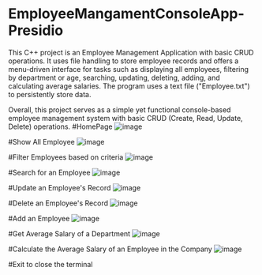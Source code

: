 # EmployeeMangamentConsoleApp-Presidio

This C++ project is an Employee Management Application with basic CRUD operations. It uses file handling to store employee records and offers a menu-driven 
interface for tasks such as displaying all employees, filtering by department or age, searching, updating, deleting, adding, and calculating average salaries.
The program uses a text file ("Employee.txt") to persistently store data.

Overall, this project serves as a simple yet functional console-based employee management system with basic CRUD (Create, Read, Update, Delete) operations.
#HomePage
![image](https://github.com/Yuvaraja-M/EmployeeMangamentConsoleApp-Presidio/assets/84231769/290d6e38-83a2-416c-8d02-787d3b94fead)

#Show All Employee
![image](https://github.com/Yuvaraja-M/EmployeeMangamentConsoleApp-Presidio/assets/84231769/f1511336-04c0-4183-b062-4f25f43e736c)

#Filter Employees based on criteria
![image](https://github.com/Yuvaraja-M/EmployeeMangamentConsoleApp-Presidio/assets/84231769/987b8ec2-4f4f-4b67-9a71-337bca412568)

#Search for an Employee
![image](https://github.com/Yuvaraja-M/EmployeeMangamentConsoleApp-Presidio/assets/84231769/4f0d6c20-ba03-4069-b876-a8d9e72870e2)

#Update an Employee's Record
![image](https://github.com/Yuvaraja-M/EmployeeMangamentConsoleApp-Presidio/assets/84231769/027fdceb-ae8e-4b5b-a4d8-2cb93ef09cba)

#Delete an Employee's Record
![image](https://github.com/Yuvaraja-M/EmployeeMangamentConsoleApp-Presidio/assets/84231769/b32a5105-8117-4899-a6a2-c758156e1990)

#Add an Employee
![image](https://github.com/Yuvaraja-M/EmployeeMangamentConsoleApp-Presidio/assets/84231769/691f1b5c-66e5-49a7-85d1-2a6c81ead770)

#Get Average Salary of a Department
![image](https://github.com/Yuvaraja-M/EmployeeMangamentConsoleApp-Presidio/assets/84231769/163956e9-a287-423d-8684-3c1a349a75de)

#Calculate the Average Salary of an Employee in the Company
![image](https://github.com/Yuvaraja-M/EmployeeMangamentConsoleApp-Presidio/assets/84231769/4096cfe4-86c7-4fbc-a4e7-13c7ba55dbee)

#Exit to close the terminal








